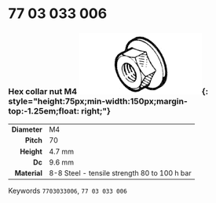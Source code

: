 # 77 03 033 006

### Hex collar nut M4 ![](../assets/images/parts/hex_collar_nut.png){: style="height:75px;min-width:150px;margin-top:-1.25em;float: right;"}

|   |   |
|---:|---|
**Diameter** | M4
**Pitch** |70
**Height** |4.7 mm
**Dc** |9.6 mm
**Material** | 8-8 Steel - tensile strength 80 to 100 h bar

Keywords `7703033006`, `77 03 033 006`
